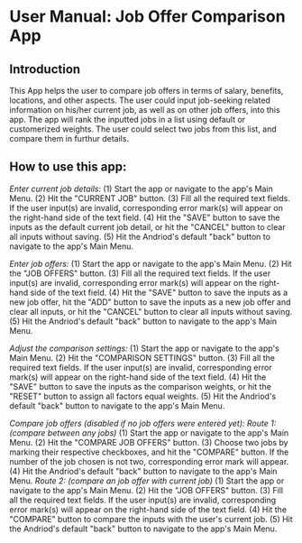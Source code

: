 # User Manual: Job Offer Comparison App

## Introduction

This App helps the user to compare job offers in terms of salary, benefits, locations, and other aspects. The user could input job-seeking related information on his/her current job, as well as on other job offers, into this app. The app will rank the inputted jobs in a list using default or customerized weights. The user could select two jobs from this list, and compare them in furthur details.

## How to use this app:

*Enter current job details:*
(1) Start the app or navigate to the app's Main Menu.
(2) Hit the "CURRENT JOB" button.
(3) Fill all the required text fields. If the user input(s) are invalid, corresponding error mark(s) will appear on the right-hand side of the text field.
(4) Hit the "SAVE" button to save the inputs as the default current job detail, or hit the "CANCEL" button to clear all inputs without saving.
(5) Hit the Andriod's default "back" button to navigate to the app's Main Menu.

*Enter job offers:*
(1) Start the app or navigate to the app's Main Menu.
(2) Hit the "JOB OFFERS" button.
(3) Fill all the required text fields. If the user input(s) are invalid, corresponding error mark(s) will appear on the right-hand side of the text field.
(4) Hit the "SAVE" button to save the inputs as a new job offer, hit the "ADD" button to save the inputs as a new job offer and clear all inputs, or hit the "CANCEL" button to clear all inputs without saving.
(5) Hit the Andriod's default "back" button to navigate to the app's Main Menu.

*Adjust the comparison settings:*
(1) Start the app or navigate to the app's Main Menu.
(2) Hit the "COMPARISON SETTINGS" button.
(3) Fill all the required text fields. If the user input(s) are invalid, corresponding error mark(s) will appear on the right-hand side of the text field.
(4) Hit the "SAVE" button to save the inputs as the comparison weights, or hit the "RESET" button to assign all factors equal weights.
(5) Hit the Andriod's default "back" button to navigate to the app's Main Menu.

*Compare job offers (disabled if no job offers were entered yet):*
*Route 1: (compare between any jobs)*
(1) Start the app or navigate to the app's Main Menu.
(2) Hit the "COMPARE JOB OFFERS" button.
(3) Choose two jobs by marking their respective checkboxes, and hit the "COMPARE" button. If the number of the job chosen is not two, corresponding error mark will appear.
(4) Hit the Andriod's default "back" button to navigate to the app's Main Menu.
*Route 2: (compare an job offer with current job)*
(1) Start the app or navigate to the app's Main Menu.
(2) Hit the "JOB OFFERS" button.
(3) Fill all the required text fields. If the user input(s) are invalid, corresponding error mark(s) will appear on the right-hand side of the text field.
(4) Hit the "COMPARE" button to compare the inputs with the user's current job.
(5) Hit the Andriod's default "back" button to navigate to the app's Main Menu.

